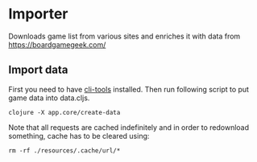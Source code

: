 # Importer

Downloads game list from various sites and enriches it with data from https://boardgamegeek.com/

## Import data

First you need to have [cli-tools](https://clojure.org/guides/getting_started#_installation_on_linux) installed. Then run following script to put game data into data.cljs.

```shell
clojure -X app.core/create-data
```

Note that all requests are cached indefinitely and in order to redownload something, cache has to be cleared using:

```shell
rm -rf ./resources/.cache/url/*
```
